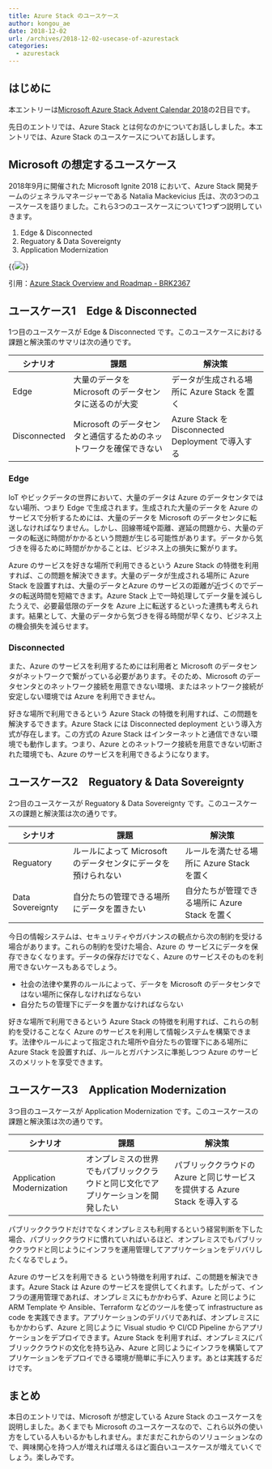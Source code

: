 ```yaml
---
title: Azure Stack のユースケース
author: kongou_ae
date: 2018-12-02
url: /archives/2018-12-02-usecase-of-azurestack
categories:
  - azurestack
---
```


## はじめに

本エントリーは[Microsoft Azure Stack Advent Calendar 2018](https://qiita.com/advent-calendar/2018/azure-stack)の2日目です。

先日のエントリでは、Azure Stack とは何なのかについてお話ししました。本エントリでは、Azure Stack のユースケースについてお話しします。

## Microsoft の想定するユースケース

2018年9月に開催された Microsoft Ignite 2018 において、Azure Stack 開発チームのジェネラルマネージャーである Natalia Mackevicius 氏は、次の3つのユースケースを語りました。これら3つのユースケースについて1つずつ説明していきます。

1. Edge & Disconnected
2. Reguatory & Data Sovereignty
3. Application Modernization

{{<img src="./../../images/2018-12-02-001.png">}}

引用：[Azure Stack Overview and Roadmap - BRK2367](https://www.youtube.com/watch?v=IIgyt80dfgY)

## ユースケース1　Edge & Disconnected

1つ目のユースケースが Edge & Disconnected です。このユースケースにおける課題と解決策のサマリは次の通りです。

|シナリオ | 課題 | 解決策 |
|--------|------|---------|
| Edge | 大量のデータを Microsoft のデータセンタに送るのが大変 |  データが生成される場所に Azure Stack を置く|
| Disconnected |  Microsoft のデータセンタと通信するためのネットワークを確保できない | Azure Stack を Disconnected Deployment で導入する |

### Edge

IoT やビックデータの世界において、大量のデータは Azure のデータセンタではない場所、つまり Edge で生成されます。生成された大量のデータを Azure のサービスで分析するためには、大量のデータを Microsoft のデータセンタに転送しなければなりません。しかし、回線帯域や距離、遅延の問題から、大量のデータの転送に時間がかかるという問題が生じる可能性があります。データから気づきを得るために時間がかかることは、ビジネス上の損失に繋がります。

Azure のサービスを好きな場所で利用できるという Azure Stack の特徴を利用すれば、この問題を解決できます。大量のデータが生成される場所に Azure Stack を設置すれは、大量のデータとAzure のサービスの距離が近づくのでデータの転送時間を短縮できます。Azure Stack 上で一時処理してデータ量を減らしたうえで、必要最低限のデータを Azure 上に転送するといった連携も考えられます。結果として、大量のデータから気づきを得る時間が早くなり、ビジネス上の機会損失を減らせます。

### Disconnected

また、Azure のサービスを利用するためには利用者と Microsoft のデータセンタがネットワークで繋がっている必要があります。そのため、Microsoft のデータセンタとのネットワーク接続を用意できない環境、またはネットワーク接続が安定しない環境では Azure を利用できません。

好きな場所で利用できるという Azure Stack の特徴を利用すれば、この問題を解決するできます。Azure Stack には Disconnected deployment という導入方式が存在します。この方式の Azure Stack はインターネットと通信できない環境でも動作します。つまり、Azure とのネットワーク接続を用意できない切断された環境でも、Azure のサービスを利用できるようになります。

## ユースケース2　Reguatory & Data Sovereignty

2つ目のユースケースが Reguatory & Data Sovereignty です。このユースケースの課題と解決策は次の通りです。

|シナリオ | 課題 | 解決策 |
|--------|------|---------|
| Reguatory | ルールによって Microsoft のデータセンタにデータを預けられない | ルールを満たせる場所に Azure Stack を置く　|
| Data Sovereignty | 自分たちの管理できる場所にデータを置きたい | 自分たちが管理できる場所に Azure Stack を置く |

今日の情報システムは、セキュリティやガバナンスの観点から次の制約を受ける場合があります。これらの制約を受けた場合、Azure の サービスにデータを保存できなくなります。データの保存だけでなく、Azure のサービスそのものを利用できないケースもあるでしょう。

- 社会の法律や業界のルールによって、データを Microsoft のデータセンタではない場所に保存しなければならない
- 自分たちの管理下にデータを置かなければならない

好きな場所で利用できるという Azure Stack の特徴を利用すれば、これらの制約を受けることなく Azure のサービスを利用して情報システムを構築できます。法律やルールによって指定された場所や自分たちの管理下にある場所に Azure Stack を設置すれば、ルールとガバナンスに準拠しつつ Azure のサービスのメリットを享受できます。
 
##  ユースケース3　Application Modernization

3つ目のユースケースが Application Modernization です。このユースケースの課題と解決策は次の通りです。

|シナリオ | 課題 | 解決策 |
|--------|------|---------|
|Application Modernization|オンプレミスの世界でもパブリッククラウドと同じ文化でアプリケーションを開発したい | パブリッククラウドの Azure と同じサービスを提供する Azure Stack を導入する |

パブリッククラウドだけでなくオンプレミスも利用するという経営判断を下した場合、パブリッククラウドに慣れていればいるほど、オンプレミスでもパブリッククラウドと同じようにインフラを運用管理してアプリケーションをデリバリしたくなるでしょう。

Azure のサービスを利用できる という特徴を利用すれば、この問題を解決できます。Azure Stack は Azure のサービスを提供してくれます。したがって、インフラの運用管理であれば、オンプレミスにもかかわらず、Azure と同じように ARM Template や Ansible、Terraform などのツールを使って infrastructure as code を実践できます。アプリケーションのデリバリであれば、オンプレミスにもかかわらず、Azure と同じように Visual studio や CI/CD Pipeline からアプリケーションをデプロイできます。Azure Stack を利用すれば、オンプレミスにパブリッククラウドの文化を持ち込み、Azure と同じようにインフラを構築してアプリケーションをデプロイできる環境が簡単に手に入ります。あとは実践するだけです。

## まとめ

本日のエントリでは、Microsoft が想定している Azure Stack のユースケースを説明しました。あくまでも Microsoft のユースケースなので、これら以外の使い方をしている人もいるかもしれません。まだまだこれからのソリューションなので、興味関心を持つ人が増えれば増えるほど面白いユースケースが増えていくでしょう。楽しみです。
